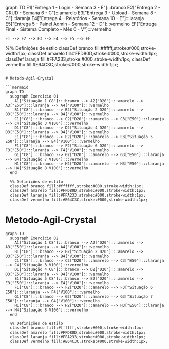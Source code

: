graph TD
    E1["Entrega 1 - Login - Semana 3 - E"]:::branco
    E2["Entrega 2 - CRUD - Semana 6 - C"]:::amarelo
    E3["Entrega 3 - Upload - Semana 8 - C"]:::laranja
    E4["Entrega 4 - Relatórios - Semana 10 - E"]:::laranja
    E5["Entrega 5 - Painel Admin - Semana 12 - D"]:::vermelho
    EF["Entrega Final - Sistema Completo - Mês 6 - V"]:::vermelho

    E1 --> E2 --> E3 --> E4 --> E5 --> EF

%% Definições de estilo
classDef branco fill:#ffffff,stroke:#000,stroke-width:1px;
classDef amarelo fill:#FFD80D,stroke:#000,stroke-width:1px;
classDef laranja fill:#FFA233,stroke:#000,stroke-width:1px;
classDef vermelho fill:#E64C3C,stroke:#000,stroke-width:1px;

```

# Metodo-Agil-Crystal

```mermaid
graph TD
  subgraph Exercício 01
    A1["Situação 1 C8"]:::branco --> A2["D20"]:::amarelo --> A3["E50"]:::laranja --> A4["V100"]:::vermelho
    B1["C8"]:::branco --> B2["Situação 2 D20"]:::amarelo --> B3["E50"]:::laranja --> B4["V100"]:::vermelho
    C1["C8"]:::branco --> C2["D20"]:::amarelo --> C3["E50"]:::laranja --> C4["Situação 3 V100"]:::vermelho
    D1["C8"]:::branco --> D2["Situação 4 D20"]:::amarelo --> D3["E50"]:::laranja --> D4["V100"]:::vermelho
    E1["C8"]:::branco --> E2["D20"]:::amarelo --> E3["Situação 5 E50"]:::laranja --> E4["V100"]:::vermelho
    F1["C8"]:::branco --> F2["Situação 6 D20"]:::amarelo --> F3["E50"]:::laranja --> F4["V100"]:::vermelho
    G1["C8"]:::branco --> G2["D20"]:::amarelo --> G3["E50"]:::laranja --> G4["Situação 7 V100"]:::vermelho
    H1["C8"]:::branco --> H2["D20"]:::amarelo --> H3["E50"]:::laranja --> H4["Situação 8 V100"]:::vermelho
  end

  %% Definições de estilo
  classDef branco fill:#ffffff,stroke:#000,stroke-width:1px;
  classDef amarelo fill:#FFD80D,stroke:#000,stroke-width:1px;
  classDef laranja fill:#FFA233,stroke:#000,stroke-width:1px;
  classDef vermelho fill:#E64C3C,stroke:#000,stroke-width:1px;

```

# Metodo-Agil-Crystal

```mermaid
graph TD
  subgraph Exercício 02
    A1["Situação 1 C8"]:::branco --> A2["D20"]:::amarelo --> A3["E50"]:::laranja --> A4["V100"]:::vermelho
    B1["C8"]:::branco --> B2["Situação 2 D20"]:::amarelo --> B3["E50"]:::laranja --> B4["V100"]:::vermelho
    C1["C8"]:::branco --> C2["D20"]:::amarelo --> C3["E50"]:::laranja --> C4["Situação 3 V100"]:::vermelho
    D1["Situação 4 C8"]:::branco --> D2["D20"]:::amarelo --> D3["E50"]:::laranja --> D4["V100"]:::vermelho
    E1["Situação 5 C8"]:::branco --> E2["D20"]:::amarelo --> E3["E50"]:::laranja --> E4["V100"]:::vermelho
    F1["C8"]:::branco --> F2["D20"]:::amarelo --> F3["Situação 6 E50"]:::laranja --> F4["V100"]:::vermelho
    G1["C8"]:::branco --> G2["D20"]:::amarelo --> G3["Situação 7 E50"]:::laranja --> G4["V100"]:::vermelho
    H1["C8"]:::branco --> H2["D20"]:::amarelo --> H3["E50"]:::laranja --> H4["Situação 8 V100"]:::vermelho
  end

  %% Definições de estilo
  classDef branco fill:#ffffff,stroke:#000,stroke-width:1px;
  classDef amarelo fill:#FFD80D,stroke:#000,stroke-width:1px;
  classDef laranja fill:#FFA233,stroke:#000,stroke-width:1px;
  classDef vermelho fill:#E64C3C,stroke:#000,stroke-width:1px;

```
